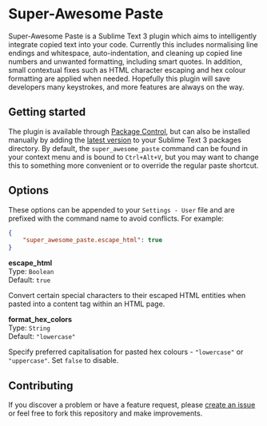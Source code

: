 # Super-Awesome Paste

Super-Awesome Paste is a Sublime Text 3 plugin which aims to intelligently integrate copied text into your code. Currently this includes normalising line endings and whitespace, auto-indentation, and cleaning up copied line numbers and unwanted formatting, including smart quotes. In addition, small contextual fixes such as HTML character escaping and hex colour formatting are applied when needed. Hopefully this plugin will save developers many keystrokes, and more features are always on the way.

## Getting started

The plugin is available through [Package Control](//sublime.wbond.net/packages/Super-Awesome%20Paste), but can also be installed manually by adding the [latest version](//github.com/huntie/super-awesome-paste/releases) to your Sublime Text 3 packages directory. By default, the `super_awesome_paste` command can be found in your context menu and is bound to `Ctrl+Alt+V`, but you may want to change this to something more convenient or to override the regular paste shortcut.

## Options

These options can be appended to your `Settings - User` file and are prefixed with the command name to avoid conflicts. For example:

```json
{
    "super_awesome_paste.escape_html": true
}
```

**escape_html**  
Type: `Boolean`  
Default: `true`

Convert certain special characters to their escaped HTML entities when pasted into a content tag within an HTML page.

**format_hex_colors**  
Type: `String`  
Default: `"lowercase"`

Specify preferred capitalisation for pasted hex colours - `"lowercase"` or `"uppercase"`. Set `false` to disable.

## Contributing

If you discover a problem or have a feature request, please [create an issue](//github.com/huntie/super-awesome-paste/issues) or feel free to fork this repository and make improvements.
